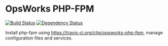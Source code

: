 OpsWorks PHP-FPM
================
[![Build Status](https://travis-ci.org/ctjp/opsworks-php-fpm.svg)][travis]
[![Dependency Status](https://gemnasium.com/ctjp/opsworks-php-fpm.svg)][gemnasium]

[travis]: https://travis-ci.org/ctjp/opsworks-php-fpm
[gemnasium]: https://gemnasium.com/ctjp/opsworks-php-fpm

Install php-fpm using https://travis-ci.org/ctjp/opsworks-php-fpm, manage configuration files and services.
